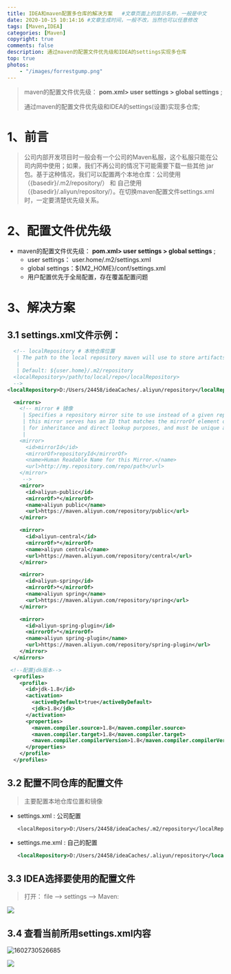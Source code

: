 ```yaml
---
title: IDEA和maven配置多仓库的解决方案   #文章页面上的显示名称，一般是中文
date: 2020-10-15 10:14:16 #文章生成时间，一般不改，当然也可以任意修改
tags: [Maven,IDEA]
categories: [Maven]
copyright: true
comments: false
description: 通过maven的配置文件优先级和IDEA的settings实现多仓库
top: true
photos: 
	- "/images/forrestgump.png"
---
```


> maven的配置文件优先级： **pom.xml> user settings > global settings** ;
>
> 通过maven的配置文件优先级和IDEA的settings(设置)实现多仓库;

<!--more-->

# 1、前言

> 公司内部开发项目时一般会有一个公司的Maven私服，这个私服只能在公司内网中使用；如果，我们不再公司的情况下可能需要下载一些其他 jar 包。基于这种情况，我们可以配置两个本地仓库：公司使用（{basedir}/.m2/repository/） 和 自己使用（{basedir}/.aliyun/repository/）。在切换maven配置文件settings.xml时，一定要清楚优先级关系。

# 2、配置文件优先级

* maven的配置文件优先级： **pom.xml> user settings > global settings** ;
  * user settings：  user.home/.m2/settings.xml 
  * global settings：${M2_HOME}/conf/settings.xml
  * 用户配置优先于全局配置，存在覆盖配置问题

# 3、解决方案

## 3.1 settings.xml文件示例：

```xml
  <!-- localRepository # 本地仓库位置
   | The path to the local repository maven will use to store artifacts.
   |
   | Default: ${user.home}/.m2/repository
  <localRepository>/path/to/local/repo</localRepository>
  -->
<localRepository>D:/Users/24458/ideaCaches/.aliyun/repository</localRepository>
```

```xml
  <mirrors>
    <!-- mirror # 镜像
     | Specifies a repository mirror site to use instead of a given repository. The repository that
     | this mirror serves has an ID that matches the mirrorOf element of this mirror. IDs are used
     | for inheritance and direct lookup purposes, and must be unique across the set of mirrors.
     |
    <mirror>
      <id>mirrorId</id>
      <mirrorOf>repositoryId</mirrorOf>
      <name>Human Readable Name for this Mirror.</name>
      <url>http://my.repository.com/repo/path</url>
    </mirror>
     -->
    <mirror>
      <id>aliyun-public</id>
      <mirrorOf>*</mirrorOf>
      <name>aliyun public</name>
      <url>https://maven.aliyun.com/repository/public</url>
    </mirror>

    <mirror>
      <id>aliyun-central</id>
      <mirrorOf>*</mirrorOf>
      <name>aliyun central</name>
      <url>https://maven.aliyun.com/repository/central</url>
    </mirror>

    <mirror>
      <id>aliyun-spring</id>
      <mirrorOf>*</mirrorOf>
      <name>aliyun spring</name>
      <url>https://maven.aliyun.com/repository/spring</url>
    </mirror>

    <mirror>
      <id>aliyun-spring-plugin</id>
      <mirrorOf>*</mirrorOf>
      <name>aliyun spring-plugin</name>
      <url>https://maven.aliyun.com/repository/spring-plugin</url>
    </mirror>
  </mirrors>

```

```xml
 <!--配置jdk版本-->
  <profiles>
    <profile>
      <id>jdk-1.8</id>
      <activation>
        <activeByDefault>true</activeByDefault>
        <jdk>1.8</jdk>
      </activation>
      <properties>
        <maven.compiler.source>1.8</maven.compiler.source>
        <maven.compiler.target>1.8</maven.compiler.target>
        <maven.compiler.compilerVersion>1.8</maven.compiler.compilerVersion>
      </properties>
    </profile>
  </profiles>
```

## 3.2 配置不同仓库的配置文件

> 主要配置本地仓库位置和镜像

* settings.xml  :  公司配置

  ```
  <localRepository>D:/Users/24458/ideaCaches/.m2/repository</localRepository>
  ```

* settings.me.xml  :  自己的配置

  ```xml
  <localRepository>D:/Users/24458/ideaCaches/.aliyun/repository</localRepository>
  ```

  

## 3.3 IDEA选择要使用的配置文件

> 打开： file --> settings --> Maven:

![](/images/blog-images/IDEA和maven配置多仓库的解决方案/IDEA-settings.png)

## 3.4 查看当前所用settings.xml内容

![1602730526685](/images/blog-images/IDEA和maven配置多仓库的解决方案/effective-settings.png)

![](/images/blog-images/IDEA和maven配置多仓库的解决方案/effective-settings-01.png)